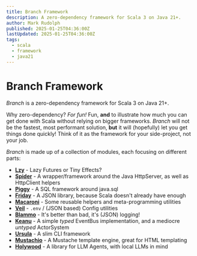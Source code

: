 ```yaml
---
title: Branch Framework
description: A zero-dependency framework for Scala 3 on Java 21+.
author: Mark Rudolph
published: 2025-01-25T04:36:00Z
lastUpdated: 2025-01-25T04:36:00Z
tags:
  - scala
  - framework
  - java21
---
```


# Branch Framework

_Branch_ is a zero-dependency framework for Scala 3 on Java 21+.

Why zero-dependency? _For fun!_ Fun, **and** to illustrate how much you can get done with Scala without relying on bigger frameworks. _Branch_ will not be the fastest, most performant solution, **but** it will (hopefully) let you get things done quickly! Think of it as the framework for your side-project, not your job.

_Branch_ is made up of a collection of modules, each focusing on different parts:

- **[Lzy](/lzy)** - Lazy Futures or Tiny Effects?
- **[Spider](/spider)** - A wrapper/framework around the Java HttpServer, as well as
  HttpClient helpers
- **[Piggy](/piggy)** - A SQL framework around java.sql
- **[Friday](/friday)** - A JSON library, because Scala doesn't already have enough
- **[Macaroni](/macaroni)** - Some reusable helpers and meta-programming utilities
- **[Veil](/veil)** - `.env` / (JSON based) Config utilities
- **[Blammo](/blammo)** - It's better than bad, it's (JSON) logging!
- **[Keanu](/keanu)** - A simple _typed_ EventBus implementation, and a mediocre _untyped_ ActorSystem
- **[Ursula](/ursula)** - A slim CLI framework
- **[Mustachio](/mustachio)** - A Mustache template engine, great for HTML templating
- **[Holywood](/hollywood)** - A library for LLM Agents, with local LLMs in mind
